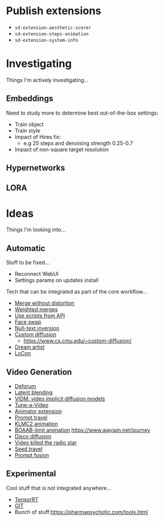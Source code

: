# Publish extensions

- `sd-extension-aesthetic-scorer`
- `sd-extension-steps-animation`
- `sd-extension-system-info`

# Investigating

Things I'm actively investigating...

## Embeddings

Need to study more to determine best out-of-the-box settings:
- Train object
- Train style
- Impact of Hires fix:
  - e.g 25 steps and denoising strength 0.25-0.7
- Impact of non-square target resolution

## Hypernetworks

## LORA


# Ideas

Things I'm looking into...

## Automatic

Stuff to be fixed...

- Reconnect WebUI  
- Settings params on updates install  

Tech that can be integrated as part of the core workflow...

- [Merge without distortion](https://github.com/ogkalu2/Merge-Stable-Diffusion-models-without-distortion)
- [Weighted merges](https://github.com/bbc-mc/sdweb-merge-block-weighted-gui/tree/master)
- [Use scripts from API](https://github.com/AUTOMATIC1111/stable-diffusion-webui/pull/6469)
- [Face swap](https://github.com/kex0/batch-face-swap)
- [Null-text inversion](https://github.com/ouhenio/null-text-inversion-colab)
- [Custom diffusion](https://github.com/guaneec/custom-diffusion-webui)
  - <https://www.cs.cmu.edu/~custom-diffusion/>
- [Dream artist](https://github.com/7eu7d7/DreamArtist-sd-webui-extension)
- [LoCon](https://github.com/AUTOMATIC1111/stable-diffusion-webui/discussions/8169)

## Video Generation

- [Deforum](https://github.com/deforum-art/deforum-for-automatic1111-webui)
- [Latent blending](https://github.com/lunarring/latentblending/)
- [VIDM: video implicit diffusion models](https://github.com/MKFMIKU/vidm)
- [Tune-a-Video](https://github.com/showlab/Tune-A-Video)
- [Animator extension](https://github.com/Animator-Anon/animator_extension)
- [Prompt travel](https://github.com/Kahsolt/stable-diffusion-webui-prompt-travel)
- [KLMC2 animation](https://colab.research.google.com/github/dmarx/notebooks/blob/main/Stable_Diffusion_KLMC2_Animation.ipynb) 
- [BOAAB-limit animation](https://colab.research.google.com/drive/17kesyBVqubV_Zzchf2XoR-7MHk5jxTuo?usp=sharing) <https://www.ajayjain.net/journey>
- [Disco diffusion](https://colab.research.google.com/github/alembics/disco-diffusion/blob/main/Disco_Diffusion.ipynb)
- [Video killed the radio star](https://colab.research.google.com/github/dmarx/video-killed-the-radio-star/blob/main/Video_Killed_The_Radio_Star_Defusion.ipynb)
- [Seed travel](https://github.com/yownas/seed_travel)
- [Prompt fusion](https://github.com/ljleb/prompt-fusion-extension)

## Experimental

Cool stuff that is not integrated anywhere...

- [TensorRT](https://www.photoroom.com/tech/stable-diffusion-25-percent-faster-and-save-seconds/)
- [GIT](https://huggingface.co/microsoft/git-large-textcaps)
- Bunch of stuff:<https://pharmapsychotic.com/tools.html>
